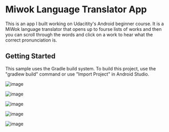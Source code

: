 Miwok Language Translator App
===================================

This is an app I built working on Udacitity's Android beginner course. It is a MiWok language translator that opens up to fourse lists of works and then you can scroll through the words and click on a work to hear what the correct pronunciation is.

Getting Started
---------------

This sample uses the Gradle build system. To build this project, use the
"gradlew build" command or use "Import Project" in Android Studio.

![image](https://user-images.githubusercontent.com/4000619/68557547-2a0b8600-0404-11ea-8631-1e6e1fc24c28.png)

![image](https://user-images.githubusercontent.com/4000619/68557565-3859a200-0404-11ea-8686-2a907128d8e5.png)

![image](https://user-images.githubusercontent.com/4000619/68557584-490a1800-0404-11ea-9760-12cfe4af00b3.png)

![image](https://user-images.githubusercontent.com/4000619/68557598-58896100-0404-11ea-849b-06b57e85b2b8.png)

![image](https://user-images.githubusercontent.com/4000619/68557616-663ee680-0404-11ea-8623-26b529d0d4b8.png)
